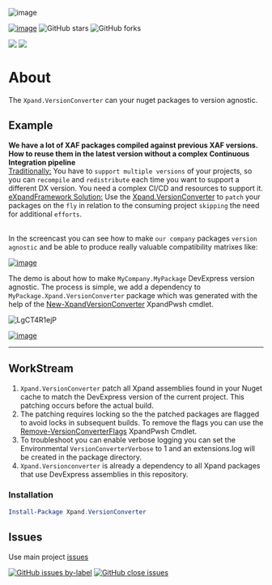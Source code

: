 ![image](https://user-images.githubusercontent.com/159464/66713086-c8c5a800-edae-11e9-9bc1-73ffc0c215fb.png)

[![image](http://45-126-125-189.cloud-xip.com/badge/Exclusive%20services%3F-Head%20to%20the%20dashboard-Blue)](https://github.com/sponsors/apobekiaris) ![GitHub stars](http://45-126-125-189.cloud-xip.com/github/stars/expandframework/devexpress.xaf?label=Star%20the%20project%20if%20you%20think%20it%20deserves%20it&style=social) ![GitHub forks](http://45-126-125-189.cloud-xip.com/github/forks/expandframework/Devexpress.Xaf?label=Fork%20the%20project%20to%20extend%20and%20contribute&style=social)

![](http://45-126-125-189.cloud-xip.com/nuget/v/Xpand.VersionConverter.svg?label=nuget.org&style=flat) ![](http://45-126-125-189.cloud-xip.com/nuget/dt/Xpand.VersionConverter.svg?style=flat)

# About
The `Xpand.VersionConverter` can your nuget packages to version agnostic.

## Example
**We have a lot of XAF packages compiled against previous XAF versions.  How to reuse them in the latest version without a complex Continuous Integration pipeline**
</br><u>Traditionally:</u>
You have to `support multiple versions` of your projects, so you can `recompile` and `redistribute` each time you want to support a different DX version. You need a complex CI/CD and resources to support it.
</br><u>eXpandFramework Solution:</u>
Use the [Xpand.VersionConverter](https://github.com/eXpandFramework/DevExpress.XAF/tree/master/tools/Xpand.VersionConverter) to `patch` your packages on the `fly` in relation to the consuming project `skipping` the need for additional `efforts`.

</br>In the screencast you can see how to make `our company` packages `version agnostic` and be able to produce really valuable compatibility matrixes like: 

[![image](https://user-images.githubusercontent.com/159464/87158168-fbfa8080-c2c7-11ea-9b33-93b67bad7c78.png)](https://github.com/eXpandFramework/DevExpress.XAF#compatibility-matrix)

The demo is about how to make `MyCompany.MyPackage` DevExpress version agnostic. The process is simple, we add a dependency to `MyPackage.Xpand.VersionConverter` package which was generated with the help of the [New-XpandVersionConverter](https://github.com/eXpandFramework/XpandPwsh/wiki/New-XpandVersionConverter) XpandPwsh cmdlet.</br>

<twitter>

![LgCT4R1ejP](https://user-images.githubusercontent.com/159464/87150508-db77f980-c2ba-11ea-97c0-59c50a52ac0f.gif)

</twitter>

[![image](https://user-images.githubusercontent.com/159464/87556331-2fba1980-c6bf-11ea-8a10-e525dda86364.png)](https://youtu.be/LvxQ-U_0Sbg)

---

## WorkStream


1. `Xpand.VersionConverter` patch all Xpand assemblies found in your Nuget cache to match the DevExpress version of the current project. This patching occurs before the actual build.
2. The patching requires locking so the the patched packages are flagged to avoid locks in subsequent builds. To remove the flags you can use the [Remove-VersionConverterFlags](https://github.com/eXpandFramework/XpandPwsh/wiki/Remove-VersionConverterFlags) XpandPwsh Cmdlet.
3. To troubleshoot you can enable verbose logging you can set the Environmental `VersionConverterVerbose` to 1 and an extensions.log will be created in the package directory.
4. `Xpand.Versionconverter` is already a dependency to all Xpand packages that use DevExpress assemblies in this repository.



### Installation

```ps1
Install-Package Xpand.VersionConverter
```

## Issues
Use main project [issues](https://github.com/eXpandFramework/eXpand/issues/new/choose)

[![GitHub issues by-label](http://45-126-125-189.cloud-xip.com/github/issues/expandframework/expand/VersionConverter)](https://github.com/eXpandFramework/eXpand/issues?q=is%3Aissue+is%3Aopen+sort%3Aupdated-desc+label%3AVersionConverter) [![GitHub close issues](http://45-126-125-189.cloud-xip.com/github/issues-closed/eXpandFramework/eXpand/VersionConverter.svg)](https://github.com/eXpandFramework/eXpand/issues?utf8=%E2%9C%93&q=is%3Aissue+is%3Aclosed+sort%3Aupdated-desc+label%3AVersionConverter)
